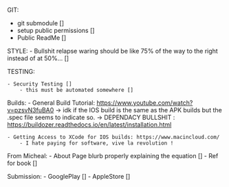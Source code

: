 
GIT:
- git submodule []
- setup public permissions []
- Public ReadMe []



STYLE: 
	- Bullshit relapse waring should be like 75% of the way to the right instead of at 50%... []

TESTING:

	- Security Testing []
    	- this must be automated somewhere []

Builds: 
	- General Build Tutorial: https://www.youtube.com/watch?v=pzsvN3fuBA0
		-> idk if the IOS build is the same as the APK builds but the .spec file seems to indicate so. 
		-> DEPENDACY BULLSHIT : https://buildozer.readthedocs.io/en/latest/installation.html
	
	- Getting Access to XCode for IOS builds: https://www.macincloud.com/
		- I hate paying for software, vive la revolution !

From Micheal:
        - About Page blurb properly explaining the equation []
        - Ref for book []

Submission:
    - GooglePlay []
    - AppleStore []


